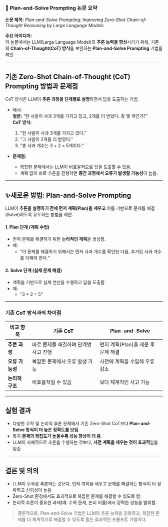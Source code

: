 ### 📌 Plan-and-Solve Prompting 논문 요약

**논문 제목:** _Plan-and-Solve Prompting: Improving Zero-Shot Chain-of-Thought Reasoning by Large Language Models_  

**주요 아이디어:**  
이 논문에서는 LLM(Large Language Model)의 **추론 능력을 향상**시키기 위해, 기존의 **Chain-of-Thought(CoT) 방식**을 보완하는 **Plan-and-Solve Prompting** 기법을 제안.

---

## 기존 Zero-Shot Chain-of-Thought (CoT) Prompting 방법과 문제점

CoT 방식은 LLM이 **추론 과정을 단계별로 설명**하면서 답을 도출하는 기법.

- 예시:  
    **질문:** “한 사람이 사과 3개를 가지고 있고, 2개를 더 받았다. 총 몇 개인가?”  
    **CoT 방식:**
    1. "한 사람이 사과 3개를 가지고 있다."
    2. "그 사람이 2개를 더 받았다."
    3. "총 사과 개수는 3 + 2 = 5개이다."

- **문제점:**
    - 복잡한 문제에서는 LLM이 비효율적으로 답을 도출할 수 있음.
    - 계획 없이 바로 추론을 진행하면 **중간 과정에서 오류가 발생할 가능성**이 높음.

---

## ✨새로운 방법: Plan-and-Solve Prompting

LLM이 **추론을 실행하기 전에 먼저 계획(Plan)을 세우고** 이를 기반으로 문제를 해결(Solve)하도록 유도하는 방법을 제안.

#### 1. Plan 단계 (계획 수립)
- 먼저 문제를 해결하기 위한 **논리적인 계획**을 생성함.
- 예:
    - “이 문제를 해결하기 위해서는 먼저 사과 개수를 확인한 다음, 추가된 사과 개수를 더해야 한다.”
#### 2. Solve 단계 (실제 문제 해결)
- 계획을 기반으로 실제 연산을 수행하고 답을 도출함.
- 예:
    - "3 + 2 = 5"

***
### 기존 CoT 방식과의 차이점

|**비교 항목**|**기존 CoT**|**Plan-and-Solve**|
|---|---|---|
|**추론 과정**|바로 문제를 해결하며 단계별 사고 진행|먼저 계획(Plan)을 세운 후 문제 해결|
|**오류 가능성**|복잡한 문제에서 오류 발생 가능|사전에 계획을 수립해 오류 감소|
|**논리적 구조**|비효율적일 수 있음|보다 체계적인 사고 가능|

---

## **실험 결과**

- 다양한 수학 및 논리적 추론 문제에서 기존 Zero-Shot CoT보다 **Plan-and-Solve 방식이 더 높은 정확도를 보임**.
- 특히 **문제의 복잡도가 높을수록 성능 향상이 더 큼**.
- LLM이 자체적으로 추론을 수행하는 것보다, **사전 계획을 세우는 것이 효과적**임을 입증.

---

## 결론 및 의의

* LLM이 무작정 추론하는 것보다, 먼저 계획을 세우고 문제를 해결하는 방식이 더 정확하고 신뢰성이 높음
* Zero-Shot 환경에서도 효과적으로 복잡한 문제를 해결할 수 있도록 함.
* 논리적 추론이 중요한 과제(예: 수학 문제, 논리 퍼즐)에서 강력한 성능을 발휘함.

>결론적으로, Plan-and-Solve 기법은 LLM의 추론 능력을 강화하고, 복잡한 문제를 더 체계적으로 해결할 수 있도록 돕는 효과적인 프롬프트 기법이다.